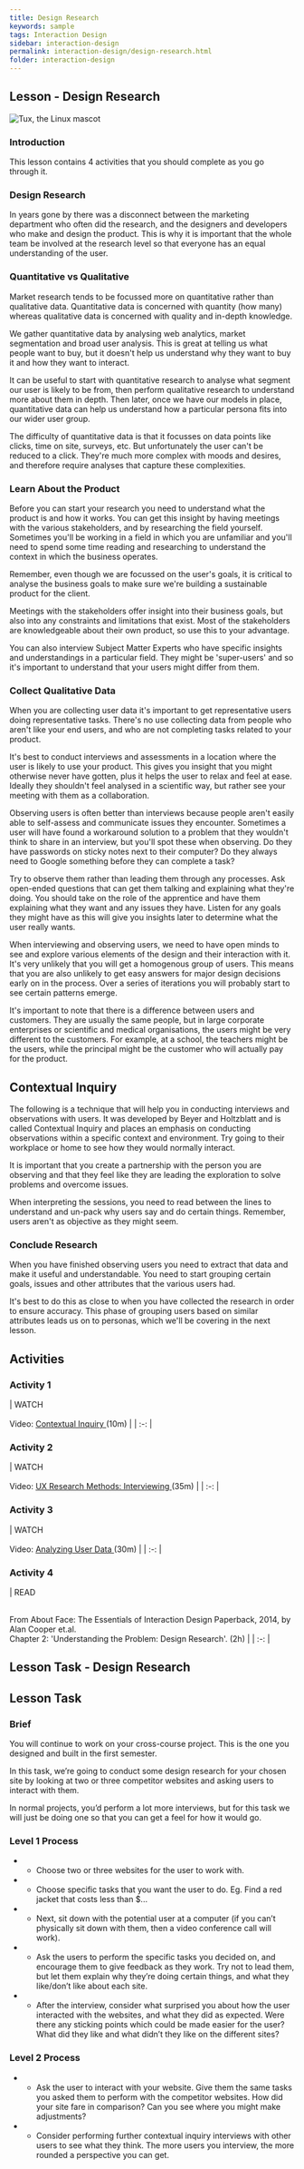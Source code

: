 ```yaml
---
title: Design Research
keywords: sample
tags: Interaction Design
sidebar: interaction-design
permalink: interaction-design/design-research.html
folder: interaction-design
---
```


## Lesson - Design Research 

![Tux, the Linux mascot](/assets/images/tux.png)


### Introduction 

This lesson contains 4 activities that you should complete as you go through it. 

### Design Research 

In years gone by there was a disconnect between the marketing department who often did the research, and the designers and developers who make and design the product. This is why it is important that the whole team be involved at the research level so that everyone has an equal understanding of the user. 

### Quantitative vs Qualitative 

Market research tends to be focussed more on quantitative rather than qualitative data. Quantitative data is concerned with quantity (how many) whereas qualitative data is concerned with quality and in-depth knowledge. 
 
We gather quantitative data by analysing web analytics, market segmentation and broad user analysis. This is great at telling us what people want to buy, but it doesn't help us understand why they want to buy it and how they want to interact. 
 
It can be useful to start with quantitative research to analyse what segment our user is likely to be from, then perform qualitative research to understand more about them in depth. Then later, once we have our models in place, quantitative data can help us understand how a particular persona fits into our wider user group. 
 
The difficulty of quantitative data is that it focusses on data points like clicks, time on site, surveys, etc. But unfortunately the user can't be reduced to a click. They're much more complex with moods and desires, and therefore require analyses that capture these complexities. 

### Learn About the Product 

Before you can start your research you need to understand what the product is and how it works. You can get this insight by having meetings with the various stakeholders, and by researching the field yourself. Sometimes you'll be working in a field in which you are unfamiliar and you'll need to spend some time reading and researching to understand the context in which the business operates. 
 
Remember, even though we are focussed on the user's goals, it is critical to analyse the business goals to make sure we're building a sustainable product for the client. 
 
Meetings with the stakeholders offer insight into their business goals, but also into any constraints and limitations that exist. Most of the stakeholders are knowledgeable about their own product, so use this to your advantage. 
 
You can also interview Subject Matter Experts who have specific insights and understandings in a particular field. They might be 'super-users' and so it's important to understand that your users might differ from them. 

### Collect Qualitative Data 

When you are collecting user data it's important to get representative users doing representative tasks. There's no use collecting data from people who aren't like your end users, and who are not completing tasks related to your product. 
 
It's best to conduct interviews and assessments in a location where the user is likely to use your product. This gives you insight that you might otherwise never have gotten, plus it helps the user to relax and feel at ease. Ideally they shouldn't feel analysed in a scientific way, but rather see your meeting with them as a collaboration. 
 
Observing users is often better than interviews because people aren't easily able to self-assess and communicate issues they encounter. Sometimes a user will have found a workaround solution to a problem that they wouldn't think to share in an interview, but you'll spot these when observing. Do they have passwords on sticky notes next to their computer? Do they always need to Google something before they can complete a task? 
 
Try to observe them rather than leading them through any processes. Ask open-ended questions that can get them talking and explaining what they're doing. You should take on the role of the apprentice and have them explaining what they want and any issues they have. Listen for any goals they might have as this will give you insights later to determine what the user really wants. 
 
When interviewing and observing users, we need to have open minds to see and explore various elements of the design and their interaction with it. It's very unlikely that you will get a homogenous group of users. This means that you are also unlikely to get easy answers for major design decisions early on in the process. Over a series of iterations you will probably start to see certain patterns emerge. 
 
It's important to note that there is a difference between users and customers. They are usually the same people, but in large corporate enterprises or scientific and medical organisations, the users might be very different to the customers. For example, at a school, the teachers might be the users, while the principal might be the customer who will actually pay for the product. 

## Contextual Inquiry 

The following is a technique that will help you in conducting interviews and observations with users. It was developed by Beyer and Holtzblatt and is called Contextual Inquiry and places an emphasis on conducting observations within a specific context and environment. Try going to their workplace or home to see how they would normally interact. 
 
It is important that you create a partnership with the person you are observing and that they feel like they are leading the exploration to solve problems and overcome issues. 
 
When interpreting the sessions, you need to read between the lines to understand and un-pack why users say and do certain things. Remember, users aren't as objective as they might seem. 

### Conclude Research 

When you have finished observing users you need to extract that data and make it useful and understandable. You need to start grouping certain goals, issues and other attributes that the various users had. 
 
It's best to do this as close to when you have collected the research in order to ensure accuracy. This phase of grouping users based on similar attributes leads us on to personas, which we'll be covering in the next lesson. 

## Activities 

### Activity 1 

| WATCH<br><br>
 Video: [ Contextual Inquiry ](https://www.coursera.org/learn/design-research/lecture/gkGP5/contextual-inquiry) (10m)  |
| :-: |


### Activity 2 

| WATCH<br><br>
 Video: [ UX Research Methods: Interviewing ](https://www.linkedin.com/learning/ux-research-methods-interviewing/welcome?u=43268076) (35m)  |
| :-: |

### Activity 3 

| WATCH<br><br>
 Video: [ Analyzing User Data ](https://www.linkedin.com/learning/ux-design-2-analyzing-user-data/welcome?u=43268076) (30m)  |
| :-: |
 

### Activity 4 

| READ<br><br>
 
From About Face: The Essentials of Interaction Design Paperback, 2014, by Alan Cooper et.al.   
Chapter 2: 'Understanding the Problem: Design Research'. (2h) |
| :-: |

## Lesson Task - Design Research 

## Lesson Task 

### Brief 

You will continue to work on your cross-course project. This is the one you designed and built in the first semester. 
 
In this task, we’re going to conduct some design research for your chosen site by looking at two or three competitor websites and asking users to interact with them. 
 
In normal projects, you’d perform a lot more interviews, but for this task we will just be doing one so that you can get a feel for how it would go. 

### Level 1 Process 

- - Choose two or three websites for the user to work with. 

- - Choose specific tasks that you want the user to do. Eg. Find a red jacket that costs less than $... 

- - Next, sit down with the potential user at a computer (if you can’t physically sit down with them, then a video conference call will work). 

- - Ask the users to perform the specific tasks you decided on, and encourage them to give feedback as they work. Try not to lead them, but let them explain why they’re doing certain things, and what they like/don’t like about each site. 

- - After the interview, consider what surprised you about how the user interacted with the websites, and what they did as expected. Were there any sticking points which could be made easier for the user? What did they like and what didn’t they like on the different sites? 

### Level 2 Process 

- - Ask the user to interact with your website. Give them the same tasks you asked them to perform with the competitor websites. How did your site fare in comparison? Can you see where you might make adjustments? 

- - Consider performing further contextual inquiry interviews with other users to see what they think. The more users you interview, the more rounded a perspective you can get. 